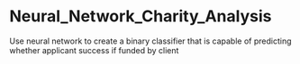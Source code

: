 # Neural_Network_Charity_Analysis
Use neural network to create a binary classifier that is capable of predicting whether applicant success if funded by client
